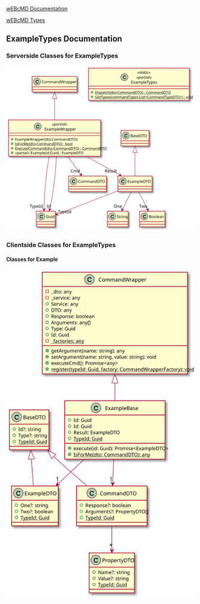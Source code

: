 

[wEBcMD Documentation](../README.md)

[wEBcMD Types](../../Types/README.md)

## ExampleTypes Documentation

      

### Serverside Classes for ExampleTypes

![Serverside Classes for ExampleTypes](./cs/ExampleTypes.svg)

### Clientside Classes for ExampleTypes

#### Classes for Example

![Classes for Example](./ts/Example.svg)
         